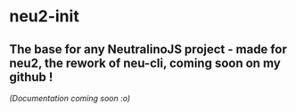 # neu2-init
## The base for any NeutralinoJS project - made for neu2, the rework of neu-cli, coming soon on my github !

*(Documentation coming soon :o)*